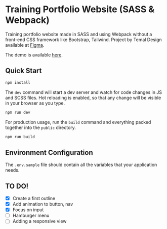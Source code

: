 # Training Portfolio Website (SASS & Webpack)

Training portfolio website made in SASS and using Webpack without a front-end CSS framework like Bootstrap, Tailwind. Project by Temal Design available at [Figma](https://www.figma.com/community/file/1124239439100231789).

The demo is available [here](https://demo.berdychowski.com/website-portfolio-trening).

## Quick Start

```bash
npm install
```

The `dev` command will start a dev server and watch for code changes in JS and SCSS files. Hot reloading is enabled, so that any change will be visible in your browser as you type.

```bash
npm run dev
```

For production usage, run the `build` command and everything packed together into the `public` directory.

```bash
npm run build
```

## Environment Configuration

The `.env.sample` file should contain all the variables that your application needs.

## TO DO!

-   [x] Create a first outline
-   [x] Add animation to button, nav
-   [x] Focus on input
-   [ ] Hamburger menu
-   [ ] Adding a responsive view
